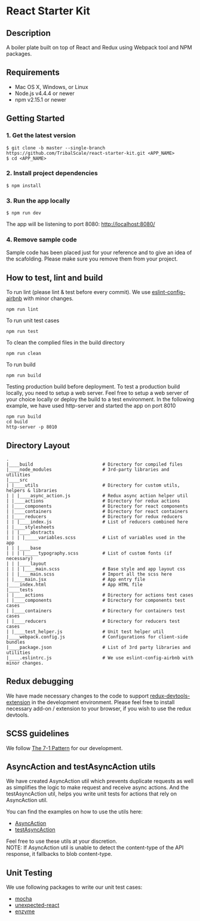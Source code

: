 # React Starter Kit

## Description

A boiler plate built on top of React and Redux using Webpack tool and NPM packages.

## Requirements

- Mac OS X, Windows, or Linux
- Node.js v4.4.4 or newer
- npm v2.15.1 or newer


## Getting Started
### 1. Get the latest version

```
$ git clone -b master --single-branch https://github.com/TribalScale/react-starter-kit.git <APP_NAME>
$ cd <APP_NAME>
```

### 2. Install project dependencies

```
$ npm install
```

### 3. Run the app locally
```
$ npm run dev
```
The app will be listening to port 8080: [http://localhost:8080/](http://localhost:8080/)

### 4. Remove sample code
Sample code has been placed just for your reference and to give an idea of the scafolding. Please make sure you remove them from your project.


## How to test, lint and build

To run lint (please lint & test before every commit). We use [eslint-config-airbnb](https://github.com/airbnb/javascript/tree/master/packages/eslint-config-airbnb) with minor changes.
```
npm run lint
```

To run unit test cases
```
npm run test
```

To clean the complied files in the build directory
```
npm run clean
```

To run build
```
npm run build
```

Testing production build before deployment. To test a production build locally, you need to setup a web server. Feel free to setup a web server of your choice locally or deploy the build to a test environment. In the following example, we have used http-server and started the app on port 8010
```
npm run build
cd build
http-server -p 8010
```

## Directory Layout
```
.
|____build 							# Directory for compiled files
|____node_modules					# 3rd-party libraries and utilities
|____src
| |____utils						# Directory for custom utils, helpers & libraries
| | |____async_action.js			# Redux async action helper util
| |____actions						# Directory for redux actions
| |____components					# Directory for react components
| |____containers					# Directory for react containers
| |____reducers						# Directory for redux reducers
| | |____index.js					# List of reducers combined here
| |____stylesheets
| | |____abstracts
| | | |_____variables.scss			# List of variables used in the app
| | |____base
| | | |_____typography.scss			# List of custom fonts (if necessary)
| | |____layout
| | | |____main.scss				# Base style and app layout css
| | |____main.scss					# Import all the scss here
| |____main.jsx						# App entry file
|____index.html						# App HTML file
|____tests
| |____actions						# Directory for actions test cases
| |____components					# Directory for components test cases
| |____containers					# Directory for containers test cases
| |____reducers						# Directory for reducers test cases
| |____test_helper.js				# Unit test helper util
|____webpack.config.js				# Configurations for client-side bundles
|____package.json					# List of 3rd party libraries and utilities
|____.eslintrc.js 					# We use eslint-config-airbnb with minor changes.
```

## Redux debugging
We have made necessary changes to the code to support [redux-devtools-extension](http://zalmoxisus.github.io/redux-devtools-extension/) in the development environment. Please feel free to install necessary add-on / extension to your browser, if you wish to use the redux devtools.

## SCSS guidelines
We follow [The 7-1 Pattern](https://sass-guidelin.es/#the-7-1-pattern) for our development.

## AsyncAction and testAsyncAction utils
We have created AsyncAction util which prevents duplicate requests as well as simplifies the logic to make request and receive async actions. And the testAsyncAction util, helps you write unit tests for actions that rely on AsyncAction util.

You can find the examples on how to use the utils here:
* [AsyncAction](https://github.com/TribalScale/react-starter-kit/blob/develop/src/actions/sample_user.js)
* [testAsyncAction](https://github.com/TribalScale/react-starter-kit/blob/develop/tests/actions/sample_user_test.js)

Feel free to use these utils at your discretion. <br>
NOTE: If AsyncAction util is unable to detect the content-type of the API response, it fallbacks to blob content-type.

## Unit Testing
We use following packages to write our unit test cases:
* [mocha](https://www.npmjs.com/package/mocha)
* [unexpected-react](https://www.npmjs.com/package/unexpected-react)
* [enzyme](https://www.npmjs.com/package/enzyme)
